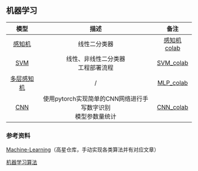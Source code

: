 ## 机器学习

| 模型 | 描述 | 备注 |
|:-------:|:-------:|:-------:|
| [感知机](./perception.ipynb) | 线性二分类器 | [感知机colab](https://colab.research.google.com/drive/1YZ0FYbkyMR1HoVW67sLcsYN_TdavNLRp#scrollTo=KJE4QNdHqh0f)|
| [SVM](./svm.ipynb) | 线性、非线性二分类器 <br> 工程部署流程 | [SVM_colab](https://colab.research.google.com/drive/1h1kagESPEzHWvuFkf_fRysQ129H0f0wu) |
| [多层感知机](./MLP.ipynb) | / | [MLP_colab](https://colab.research.google.com/drive/1zNN1G5aYRdSgb63wQaIokBrgJUnDtGkE) |
| [CNN](./CNN.ipynb) | 使用pytorch实现简单的CNN网络进行手写数字识别 <br> 模型参数量统计| [CNN_colab](https://colab.research.google.com/drive/1YZ0FYbkyMR1HoVW67sLcsYN_TdavNLRp#scrollTo=KJE4QNdHqh0f) |

### 参考资料

[Machine-Learning](https://github.com/Jack-Cherish/Machine-Learning?tab=readme-ov-file)（高星仓库，手动实现各类算法并有对应文章）

[机器学习算法](https://feisky.xyz/machine-learning/)

